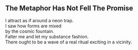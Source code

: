The Metaphor Has Not Fell The Promise
-------------------------------------
I attract as if around a neon trap.  
I saw how forms are mixed  
by the cosmic fountain.  
Falter me and let my substance fashion.  
There ought to be a wave of a real ritual exciting in a vicinity.  
